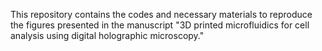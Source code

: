 This repository contains the codes and necessary materials to reproduce the figures presented in the manuscript "3D printed microfluidics for cell analysis using digital holographic microscopy."
